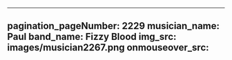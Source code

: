 ------
pagination_pageNumber: 2229
musician_name: Paul
band_name: Fizzy Blood
img_src: images/musician2267.png
onmouseover_src: 
------